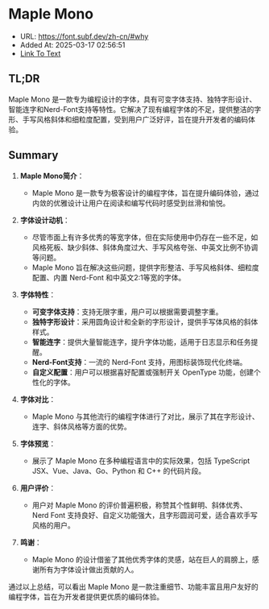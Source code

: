 # Maple Mono
- URL: https://font.subf.dev/zh-cn/#why
- Added At: 2025-03-17 02:56:51
- [Link To Text](2025-03-17-maple-mono_raw.md)

## TL;DR
Maple Mono 是一款专为编程设计的字体，具有可变字体支持、独特字形设计、智能连字和Nerd-Font支持等特性。它解决了现有编程字体的不足，提供整洁的字形、手写风格斜体和细粒度配置，受到用户广泛好评，旨在提升开发者的编码体验。

## Summary
1. **Maple Mono简介**：
   - Maple Mono 是一款专为极客设计的编程字体，旨在提升编码体验，通过内敛的优雅设计让用户在阅读和编写代码时感受到丝滑和愉悦。

2. **字体设计动机**：
   - 尽管市面上有许多优秀的等宽字体，但在实际使用中仍存在一些不足，如风格死板、缺少斜体、斜体角度过大、手写风格夸张、中英文比例不协调等问题。
   - Maple Mono 旨在解决这些问题，提供字形整洁、手写风格斜体、细粒度配置、内置 Nerd-Font 和中英文2:1等宽的字体。

3. **字体特性**：
   - **可变字体支持**：支持无限字重，用户可以根据需要调整字重。
   - **独特字形设计**：采用圆角设计和全新的字形设计，提供手写体风格的斜体样式。
   - **智能连字**：提供大量智能连字，提升字体功能，适用于日志显示和任务提醒。
   - **Nerd-Font支持**：一流的 Nerd-Font 支持，用图标装饰现代化终端。
   - **自定义配置**：用户可以根据喜好配置或强制开关 OpenType 功能，创建个性化的字体。

4. **字体对比**：
   - Maple Mono 与其他流行的编程字体进行了对比，展示了其在字形设计、连字、斜体风格等方面的优势。

5. **字体预览**：
   - 展示了 Maple Mono 在多种编程语言中的实际效果，包括 TypeScript JSX、Vue、Java、Go、Python 和 C++ 的代码片段。

6. **用户评价**：
   - 用户对 Maple Mono 的评价普遍积极，称赞其个性鲜明、斜体优秀、Nerd Font 支持良好、自定义功能强大，且字形圆润可爱，适合喜欢手写风格的用户。

7. **鸣谢**：
   - Maple Mono 的设计借鉴了其他优秀字体的灵感，站在巨人的肩膀上，感谢所有为字体设计做出贡献的人。

通过以上总结，可以看出 Maple Mono 是一款注重细节、功能丰富且用户友好的编程字体，旨在为开发者提供更优质的编码体验。
